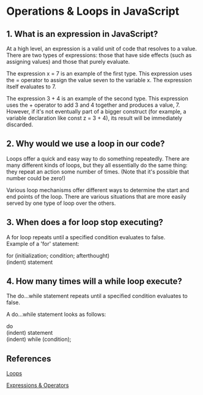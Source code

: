 # Operations & Loops in JavaScript

## 1. What is an expression in JavaScript?

At a high level, an expression is a valid unit of code that resolves to a value. There are two types of expressions: those that have side effects (such as assigning values) and those that purely evaluate. <br>

The expression x = 7 is an example of the first type. This expression uses the = operator to assign the value seven to the variable x. The expression itself evaluates to 7. <br>

The expression 3 + 4 is an example of the second type. This expression uses the + operator to add 3 and 4 together and produces a value, 7. However, if it's not eventually part of a bigger construct (for example, a variable declaration like const z = 3 + 4), its result will be immediately discarded.

## 2. Why would we use a loop in our code?

Loops offer a quick and easy way to do something repeatedly. There are many different kinds of loops, but they all essentially do the same thing: they repeat an action some number of times. (Note that it's possible that number could be zero!) <br>

Various loop mechanisms offer different ways to determine the start and end points of the loop. There are various situations that are more easily served by one type of loop over the others.

## 3. When does a for loop stop executing?

A for loop repeats until a specified condition evaluates to false. <br>
Example of a 'for' statement: <br>

for (initialization; condition; afterthought) <br>
    (indent) statement

## 4. How many times will a while loop execute?

The do...while statement repeats until a specified condition evaluates to false. <br>

A do...while statement looks as follows: <br>

do <br>
  (indent) statement <br>
(indent) while (condition);

## References

[Loops](https://developer.mozilla.org/en-US/docs/Web/JavaScript/Guide/Loops_and_iteration#do...while_statement)

[Expressions & Operators](https://developer.mozilla.org/en-US/docs/Web/JavaScript/Guide/Expressions_and_Operators#assignment_operators)

